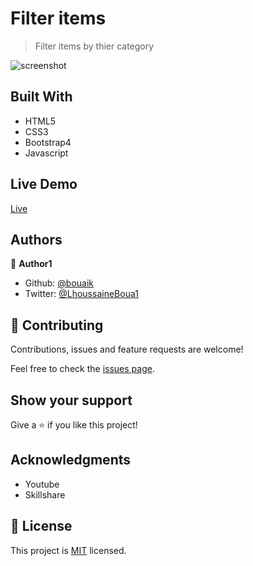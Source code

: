 # Filter items

> Filter items by thier category

![screenshot](capture/captured.gif)

## Built With

- HTML5
- CSS3
- Bootstrap4
- Javascript

## Live Demo
 [Live](https://rawcdn.githack.com/bouaik/Filter-items/2af712515172154196c048910110b08fda929270/index.html)



## Authors

👤 **Author1**

- Github: [@bouaik](https://github.com/bouaik)
- Twitter: [@LhoussaineBoua1](https://twitter.com/LhoussaineBoua1)

## 🤝 Contributing

Contributions, issues and feature requests are welcome!

Feel free to check the [issues page](issues/).

## Show your support

Give a ⭐️ if you like this project!

## Acknowledgments

- Youtube
- Skillshare

## 📝 License

This project is [MIT](lic.url) licensed.
